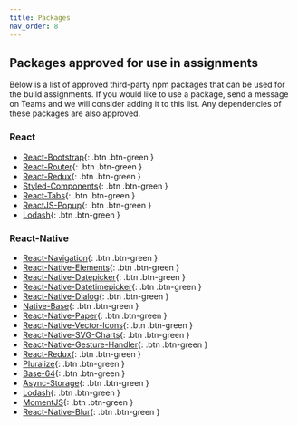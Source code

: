 ```yaml
---
title: Packages
nav_order: 8
---
```

## Packages approved for use in assignments
Below is a list of approved third-party npm packages that can be used for the build assignments. 
If you would like to use a package, send a message on Teams and we will consider adding it to this list. Any dependencies of these packages are also approved.

### React

- [React-Bootstrap](https://react-bootstrap.github.io){: .btn .btn-green }
- [React-Router](https://github.com/ReactTraining/react-router){: .btn .btn-green }
- [React-Redux](https://react-redux.js.org/){: .btn .btn-green }
- [Styled-Components](https://www.styled-components.com){: .btn .btn-green }
- [React-Tabs](https://github.com/reactjs/react-tabs){: .btn .btn-green }
- [ReactJS-Popup](https://www.npmjs.com/package/reactjs-popup){: .btn .btn-green }
- [Lodash](https://www.npmjs.com/package/lodash){: .btn .btn-green }

### React-Native

- [React-Navigation](https://reactnavigation.org/docs/getting-started/){: .btn .btn-green }
- [React-Native-Elements](https://react-native-elements.github.io/react-native-elements/){: .btn .btn-green }
- [React-Native-Datepicker](https://github.com/xgfe/react-native-datepicker){: .btn .btn-green }
- [React-Native-Datetimepicker](https://github.com/react-native-community/react-native-datetimepicker){: .btn .btn-green }
- [React-Native-Dialog](https://www.npmjs.com/package/react-native-dialog){: .btn .btn-green }
- [Native-Base](https://nativebase.io){: .btn .btn-green }
- [React-Native-Paper](https://callstack.github.io/react-native-paper/index.html){: .btn .btn-green }
- [React-Native-Vector-Icons](https://github.com/oblador/react-native-vector-icons){: .btn .btn-green }
- [React-Native-SVG-Charts](https://github.com/JesperLekland/react-native-svg-charts){: .btn .btn-green }
- [React-Native-Gesture-Handler](https://kmagiera.github.io/react-native-gesture-handler/){: .btn .btn-green }
- [React-Redux](https://react-redux.js.org/){: .btn .btn-green }
- [Pluralize](https://www.npmjs.com/package/pluralize){: .btn .btn-green }
- [Base-64](https://www.npmjs.com/package/base-64){: .btn .btn-green }
- [Async-Storage](https://github.com/react-native-community/async-storage){: .btn .btn-green }
- [Lodash](https://www.npmjs.com/package/lodash){: .btn .btn-green }
- [MomentJS](https://medium.com/better-programming/using-moment-js-in-react-native-d1b6ebe226d4){: .btn .btn-green }
- [React-Native-Blur](https://github.com/react-native-community/react-native-blur){: .btn .btn-green }
